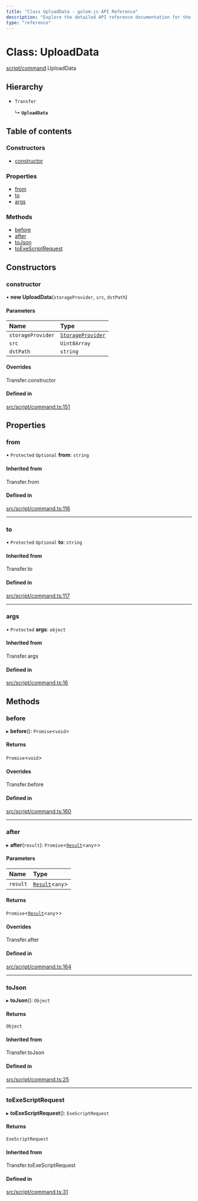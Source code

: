 ```yaml
---
title: "Class UploadData - golem-js API Reference"
description: "Explore the detailed API reference documentation for the Class UploadData within the golem-js SDK for the Golem Network."
type: "reference"
---
```

# Class: UploadData

[script/command](../modules/script_command).UploadData

## Hierarchy

- `Transfer`

  ↳ **`UploadData`**

## Table of contents

### Constructors

- [constructor](script_command.UploadData#constructor)

### Properties

- [from](script_command.UploadData#from)
- [to](script_command.UploadData#to)
- [args](script_command.UploadData#args)

### Methods

- [before](script_command.UploadData#before)
- [after](script_command.UploadData#after)
- [toJson](script_command.UploadData#tojson)
- [toExeScriptRequest](script_command.UploadData#toexescriptrequest)

## Constructors

### constructor

• **new UploadData**(`storageProvider`, `src`, `dstPath`)

#### Parameters

| Name | Type |
| :------ | :------ |
| `storageProvider` | [`StorageProvider`](../interfaces/storage_provider.StorageProvider) |
| `src` | `Uint8Array` |
| `dstPath` | `string` |

#### Overrides

Transfer.constructor

#### Defined in

[src/script/command.ts:151](https://github.com/golemfactory/golem-js/blob/dd5aeae/src/script/command.ts#L151)

## Properties

### from

• `Protected` `Optional` **from**: `string`

#### Inherited from

Transfer.from

#### Defined in

[src/script/command.ts:116](https://github.com/golemfactory/golem-js/blob/dd5aeae/src/script/command.ts#L116)

___

### to

• `Protected` `Optional` **to**: `string`

#### Inherited from

Transfer.to

#### Defined in

[src/script/command.ts:117](https://github.com/golemfactory/golem-js/blob/dd5aeae/src/script/command.ts#L117)

___

### args

• `Protected` **args**: `object`

#### Inherited from

Transfer.args

#### Defined in

[src/script/command.ts:16](https://github.com/golemfactory/golem-js/blob/dd5aeae/src/script/command.ts#L16)

## Methods

### before

▸ **before**(): `Promise`<`void`\>

#### Returns

`Promise`<`void`\>

#### Overrides

Transfer.before

#### Defined in

[src/script/command.ts:160](https://github.com/golemfactory/golem-js/blob/dd5aeae/src/script/command.ts#L160)

___

### after

▸ **after**(`result`): `Promise`<[`Result`](activity_results.Result)<`any`\>\>

#### Parameters

| Name | Type |
| :------ | :------ |
| `result` | [`Result`](activity_results.Result)<`any`\> |

#### Returns

`Promise`<[`Result`](activity_results.Result)<`any`\>\>

#### Overrides

Transfer.after

#### Defined in

[src/script/command.ts:164](https://github.com/golemfactory/golem-js/blob/dd5aeae/src/script/command.ts#L164)

___

### toJson

▸ **toJson**(): `Object`

#### Returns

`Object`

#### Inherited from

Transfer.toJson

#### Defined in

[src/script/command.ts:25](https://github.com/golemfactory/golem-js/blob/dd5aeae/src/script/command.ts#L25)

___

### toExeScriptRequest

▸ **toExeScriptRequest**(): `ExeScriptRequest`

#### Returns

`ExeScriptRequest`

#### Inherited from

Transfer.toExeScriptRequest

#### Defined in

[src/script/command.ts:31](https://github.com/golemfactory/golem-js/blob/dd5aeae/src/script/command.ts#L31)
